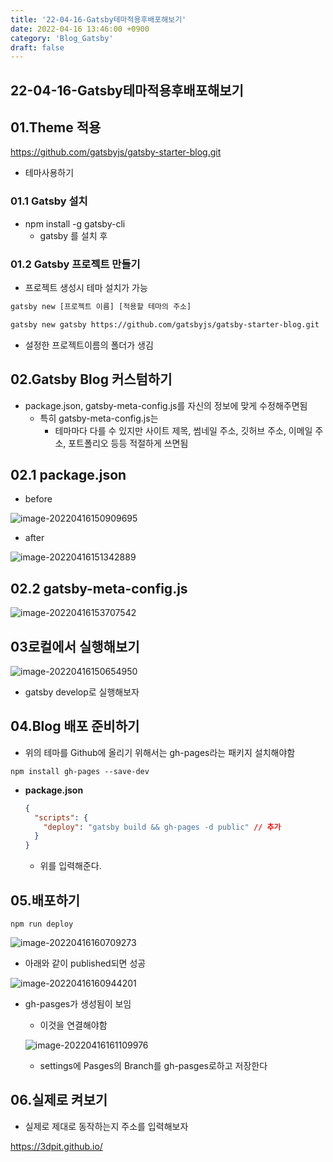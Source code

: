 ```yaml
---
title: '22-04-16-Gatsby테마적용후배포해보기'
date: 2022-04-16 13:46:00 +0900
category: 'Blog_Gatsby'
draft: false
---
```


## 22-04-16-Gatsby테마적용후배포해보기

## 01.Theme 적용

https://github.com/gatsbyjs/gatsby-starter-blog.git

- 테마사용하기

### 01.1 Gatsby 설치

- npm install -g gatsby-cli
  - gatsby 를 설치 후

### 01.2 Gatsby 프로젝트 만들기

- 프로젝트 생성시 테마 설치가 가능

```sh
gatsby new [프로젝트 이름] [적용할 테마의 주소]

gatsby new gatsby https://github.com/gatsbyjs/gatsby-starter-blog.git
```

- 설정한 프로젝트이름의 폴더가 생김

## 02.Gatsby Blog 커스텀하기

- package.json, gatsby-meta-config.js를 자신의 정보에 맞게 수정해주면됨
  - 특히 gatsby-meta-config.js는
    - 테마마다 다를 수 있지만 사이트 제목, 썸네일 주소, 깃허브 주소, 이메일 주소, 포트폴리오 등등 적절하게 쓰면됨

## 02.1 package.json

- before

![image-20220416150909695](../../assets/img/post/22-04-16-Gatsby테마적용후배포해보기.assets/image-20220416150909695.png)

- after

![image-20220416151342889](../../assets/img/post/22-04-16-Gatsby테마적용후배포해보기.assets/image-20220416151342889.png)

## 02.2 gatsby-meta-config.js

![image-20220416153707542](../../assets/img/post/22-04-16-Gatsby테마적용후배포해보기.assets/image-20220416153707542.png)

## 03로컬에서 실행해보기

![image-20220416150654950](../../assets/img/post/22-04-16-Gatsby테마적용후배포해보기.assets/image-20220416150654950.png)

- gatsby develop로 실행해보자

## 04.Blog 배포 준비하기

- 위의 테마를 Github에 올리기 위해서는 gh-pages라는 패키지 설치해야함

`npm install gh-pages --save-dev`

- **package.json**

  ```json
  {
    "scripts": {
      "deploy": "gatsby build && gh-pages -d public" // 추가
    }
  }
  ```

  - 위를 입력해준다.

## 05.배포하기

```react
npm run deploy
```

![image-20220416160709273](../../assets/img/post/22-04-16-Gatsby테마적용후배포해보기.assets/image-20220416160709273.png)

- 아래와 같이 published되면 성공

![image-20220416160944201](../../assets/img/post/22-04-16-Gatsby테마적용후배포해보기.assets/image-20220416160944201.png)

- gh-pasges가 생성됨이 보임

  - 이것을 연결해야함

  ![image-20220416161109976](../../assets/img/post/22-04-16-Gatsby테마적용후배포해보기.assets/image-20220416161109976.png)

  - settings에 Pasges의 Branch를 gh-pasges로하고 저장한다

## 06.실제로 켜보기

- 실제로 제대로 동작하는지 주소를 입력해보자

https://3dpit.github.io/